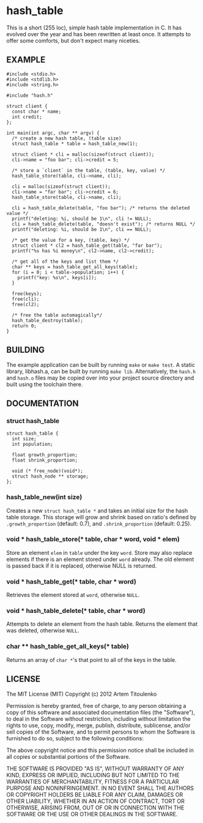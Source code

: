 # hash_table

This is a short (255 loc), simple hash table implementation in C. It has evolved over the year and has been rewritten at least once. It attempts to offer some comforts, but don't expect many niceties.

## EXAMPLE

    #include <stdio.h>
    #include <stdlib.h>
    #include <string.h>
    
    #include "hash.h"
    
    struct client {
      const char * name;
      int credit;
    };

    int main(int argc, char ** argv) {
      /* create a new hash table, (table size)
      struct hash_table * table = hash_table_new(1);
    
      struct client * cli = malloc(sizeof(struct client));
      cli->name = "foo bar"; cli->credit = 5;
      
      /* store a `client` in the table, (table, key, value) */
      hash_table_store(table, cli->name, cli);
    
      cli = malloc(sizeof(struct client));
      cli->name = "far bar"; cli->credit = 6;
      hash_table_store(table, cli->name, cli);
      
      cli = hash_table_delete(table, "foo bar"); /* returns the deleted value */
      printf("deleting: %i, should be 1\n", cli != NULL);
      cli = hash_table_delete(table, "doesn't exist"); /* returns NULL */
      printf("deleting: %i, should be 1\n", cli == NULL);
    
      /* get the value for a key, (table, key) */
      struct client * cl2 = hash_table_get(table, "far bar");
      printf("%s has %i money\n", cl2->name, cl2->credit);
      
      /* get all of the keys and list them */
      char ** keys = hash_table_get_all_keys(table);
      for (i = 0; i < table->population; i++) {
        printf("key: %s\n", keys[i]);
      }
      
      free(keys);
      free(cli);
      free(cl2);
    
      /* free the table automagically*/
      hash_table_destroy(table);
      return 0;
    }
    
## BUILDING

The example application can be built by running `make` or `make test`. A static library, libhash.a, can be built by running `make lib`. Alternatively, the `hash.h` and `hash.o` files may be copied over into your project source directory and built using the toolchain there.

## DOCUMENTATION

### struct hash_table

    struct hash_table {
      int size;
      int population;
    
      float growth_proportion;
      float shrink_proportion;
    
      void (* free_node)(void*);
      struct hash_node ** storage;
    };

### hash_table_new(int size)

Creates a new `struct hash_table *` and takes an initial size for the hash table storage. This storage will grow and shrink based on ratio's defined by `.growth_proportion` (default: 0.7), and `.shrink_proportion` (default: 0.25).

### void \* hash_table_store(\* table, char \* word, void \* elem)

Store an element `elem` in `table` under the key `word`. Store may also replace elements if there is an element stored under `word` already. The old element is passed back if it is replaced, otherwise NULL is returned.

### void \* hash_table_get(\* table, char \* word)

Retrieves the element stored at `word`, otherwise `NULL`.

### void \* hash_table_delete(\* table, char \* word)

Attempts to delete an element from the hash table. Returns the element that was deleted, otherwise `NULL`.

### char \*\* hash_table_get_all_keys(\* table)

Returns an array of `char *`'s that point to all of the keys in the table.  

## LICENSE

The MIT License (MIT)
Copyright (c) 2012 Artem Titoulenko

Permission is hereby granted, free of charge, to any person obtaining a copy of this software and associated documentation files (the "Software"), to deal in the Software without restriction, including without limitation the rights to use, copy, modify, merge, publish, distribute, sublicense, and/or sell copies of the Software, and to permit persons to whom the Software is furnished to do so, subject to the following conditions:

The above copyright notice and this permission notice shall be included in all copies or substantial portions of the Software.

THE SOFTWARE IS PROVIDED "AS IS", WITHOUT WARRANTY OF ANY KIND, EXPRESS OR IMPLIED, INCLUDING BUT NOT LIMITED TO THE WARRANTIES OF MERCHANTABILITY, FITNESS FOR A PARTICULAR PURPOSE AND NONINFRINGEMENT. IN NO EVENT SHALL THE AUTHORS OR COPYRIGHT HOLDERS BE LIABLE FOR ANY CLAIM, DAMAGES OR OTHER LIABILITY, WHETHER IN AN ACTION OF CONTRACT, TORT OR OTHERWISE, ARISING FROM, OUT OF OR IN CONNECTION WITH THE SOFTWARE OR THE USE OR OTHER DEALINGS IN THE SOFTWARE.

